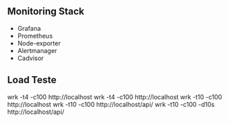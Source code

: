 ## Monitoring Stack

- Grafana
- Prometheus
- Node-exporter
- Alertmanager
- Cadvisor


## Load Teste
wrk -t4 -c100 http://localhost
wrk -t4 -c100 http://localhost
wrk -t10 -c100 http://localhost
wrk -t10 -c100 http://localhost/api/
wrk -t10 -c100 -d10s  http://localhost/api/


